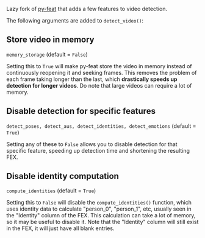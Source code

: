 Lazy fork of [py-feat](https://github.com/cosanlab/py-feat/tree/main) that adds a few features to video detection.

The following arguments are added to `detect_video()`:

## Store video in memory
`memory_storage` (default = `False`)

Setting this to `True` will make py-feat store the video in memory instead of continuously reopening it and seeking frames. This removes the problem of each frame taking longer than the last, which **drastically speeds up detection for longer videos**. Do note that large videos can require a lot of memory.

## Disable detection for specific features
`detect_poses, detect_aus, detect_identities, detect_emotions` (default = `True`)

Setting any of these to `False` allows you to disable detection for that specific feature, speeding up detection time and shortening the resulting FEX.

## Disable identity computation
`compute_identities` (default = `True`)

Setting this to `False` will disable the `compute_identities()` function, which uses identity data to calculate "person_0", "person_1", etc, usually seen in the "Identity" column of the FEX. This calculation can take a lot of memory, so it may be useful to disable it. Note that the "Identity" column will still exist in the FEX, it will just have all blank entries. 
